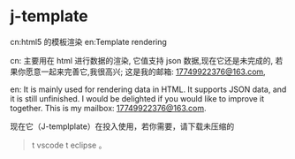 # j-template
cn:html5 的模板渲染 en:Template rendering

cn:
主要用在 html 进行数据的渲染, 
它值支持 json 数据,现在它还是未完成的,
若果你愿意一起来完善它,我很高兴;
这是我的邮箱: 17749922376@163.com,

en:
It is mainly used for rendering data in HTML.
It supports JSON data, and it is still unfinished.
I would be delighted if you would like to improve it together.
This is my mailbox: 17749922376@163.com.


现在它（J-templplate）在投入使用，若你需要，请下载未压缩的

> t vscode 
> t eclipse 。